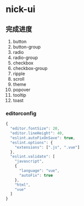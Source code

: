 # nick-ui
## 完成进度
1. button
2. button-group
3. radio
4. radio-group
5. checkbox
6. checkbox-group
7. ripple
8. scroll
9. theme 
10. popover
11. tooltip
12. toast
### editorconfig
```js
{
  "editor.fontSize": 20,
  "editor.lineHeight": 40,
  "eslint.autoFixOnSave": true,
  "eslint.options": {
    "extensions": [".js", ".vue"]
  },
  "eslint.validate": [
    "javascript",
    {
      "language": "vue",
      "autoFix": true
    },
    "html",
    "vue"
  ]
}

```